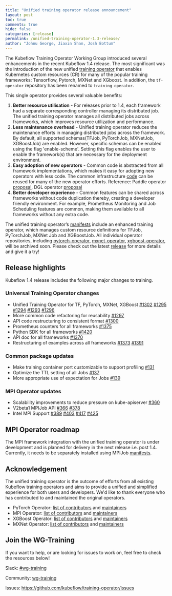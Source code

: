 ```yaml
---
title: "Unified training operator release announcement"
layout: post
toc: true
comments: true
hide: false
categories: [release]
permalink: /unified-training-operator-1.3-release/
author: "Johnu George, Jiaxin Shan, Josh Bottum"
---
```


The Kubeflow Training Operator Working Group introduced several enhancements in the recent Kubeflow 1.4 release. The most significant was the introduction of the new unified [training operator](https://github.com/kubeflow/training-operator) that enables Kubernetes custom resources (CR) for many of the popular training frameworks: Tensorflow, Pytorch, MXNet and XGboost. In addition, the `tf-operator` repository has been renamed to `training-operator`.  

This single operator provides several valuable benefits: 

1. **Better resource utilisation** - For  releases prior to 1.4, each framework had a separate corresponding controller managing its distributed job. The unified training operator manages all distributed jobs across frameworks, which improves resource utilization and performance.
2. **Less maintenance overhead** - Unified training operator reduces the maintenance efforts in managing distributed jobs across the framework. By default, all supported schemas(TFJob, PyTorchJob, MXNetJob, XGBoostJob) are enabled. However, specific schemas can be enabled using the flag 'enable-scheme'. Setting this flag enables the user to enable the framework(s) that are necessary for the deployment environment.
3. **Easy adoption of new operators** - Common code is abstracted from all framework implementations, which makes it easy for adopting new operators with less code. The common infrastructure [code](https://github.com/kubeflow/common) can be reused for many of the new operator efforts. Reference: Paddle operator [proposal](https://github.com/kubeflow/community/pull/502), DGL operator [proposal](https://github.com/kubeflow/community/pull/512)
4. **Better developer experience** - Common features can be shared across frameworks without code duplication thereby, creating a developer friendly environment. For example, Prometheus Monitoring and Job Scheduling features are common, making them available to all frameworks without any extra code.

The unified training operator’s [manifests](https://github.com/kubeflow/manifests/tree/v1.4-branch/apps/training-operator/upstream) include an enhanced training operator, which manages custom resource definitions for TFJob, PyTorchJob, MXNet Job and  XGBoostJob. All individual operator repositories, including [pytorch-operator](https://github.com/kubeflow/pytorch-operator), [mxnet-operator](https://github.com/kubeflow/mxnet-operator), [xgboost-operator](https://github.com/kubeflow/xgboost-operator), will be archived soon. Please check out the latest [release](https://github.com/kubeflow/training-operator/releases/tag/v1.3.0) for more details and give it a try! 

## Release highlights

Kubeflow 1.4 release includes the following major changes to training. 

### Universal Training Operator changes

* Unified Training Operator for TF, PyTorch, MXNet, XGBoost [#1302](https://github.com/kubeflow/tf-operator/pull/1302) [#1295](https://github.com/kubeflow/tf-operator/pull/1295) [#1294](https://github.com/kubeflow/tf-operator/pull/1294) [#1293](https://github.com/kubeflow/tf-operator/pull/1293) [#1296](https://github.com/kubeflow/tf-operator/pull/1296)
* More common code refactoring for reusability [#1297](https://github.com/kubeflow/tf-operator/pull/1297)
* API code restructuring to consistent format [#1300](https://github.com/kubeflow/tf-operator/pull/1300)
* Prometheus counters for all frameworks [#1375](https://github.com/kubeflow/tf-operator/pull/1375)
* Python SDK for all frameworks [#1420](https://github.com/kubeflow/tf-operator/pull/1420)
* API doc for all frameworks [#1370](https://github.com/kubeflow/tf-operator/pull/1370)
* Restructuring of examples across all frameworks [#1373](https://github.com/kubeflow/tf-operator/pull/1373) [#1391](https://github.com/kubeflow/tf-operator/pull/1391)

### Common package updates

* Make training container port customizable to support profiling [#131](https://github.com/kubeflow/common/pull/131)
* Optimize the TTL setting of all Jobs [#137](https://github.com/kubeflow/common/pull/137)
* More appropriate use of expectation for Jobs [#139](https://github.com/kubeflow/common/pull/139)


### MPI Operator updates 

* Scalability improvements to reduce pressure on kube-apiserver [#360](https://github.com/kubeflow/mpi-operator/pull/360)
* V2beta1 MPIJob API [#366](https://github.com/kubeflow/mpi-operator/pull/366) [#378](https://github.com/kubeflow/mpi-operator/pull/378)
* Intel MPI Support [#389](https://github.com/kubeflow/mpi-operator/pull/389) [#403](https://github.com/kubeflow/mpi-operator/pull/403) [#417](https://github.com/kubeflow/mpi-operator/pull/417) [#425](https://github.com/kubeflow/mpi-operator/pull/425)

## MPI Operator roadmap

The MPI framework integration with the unified training operator is under development and is planned for delivery in the next release i.e. post 1.4. Currently, it needs to be separately installed using MPIJob [manifests](https://github.com/kubeflow/manifests/tree/v1.4-branch/apps/mpi-job/upstream).

## Acknowledgement

The unified training operator is the outcome of efforts from all existing Kubeflow training operators and aims to provide a unified and simplified experience for both users and developers. We'd like to thank everyone who has contributed to and maintained the original operators.

* PyTorch Operator: [list of contributors](https://github.com/kubeflow/pytorch-operator/graphs/contributors) and [maintainers](https://github.com/kubeflow/pytorch-operator/blob/master/OWNERS)
* MPI Operator: [list of contributors](https://github.com/kubeflow/mpi-operator/graphs/contributors) and [maintainers](https://github.com/kubeflow/mpi-operator/blob/master/OWNERS)
* XGBoost Operator: [list of contributors](https://github.com/kubeflow/xgboost-operator/graphs/contributors) and [maintainers](https://github.com/kubeflow/xgboost-operator/blob/master/OWNERS)
* MXNet Operator: [list of contributors](https://github.com/kubeflow/mxnet-operator/graphs/contributors) and [maintainers](https://github.com/kubeflow/mxnet-operator/blob/master/OWNERS)

## Join the WG-Training 

If you want to help, or are looking for issues to work on, feel free to check the resources below! 

Slack: [#wg-training](https://kubeflow.slack.com/archives/C018N3M6QKB)

Community: [wg-training](https://github.com/kubeflow/community/tree/master/wg-training)

Issues: https://github.com/kubeflow/training-operator/issues

